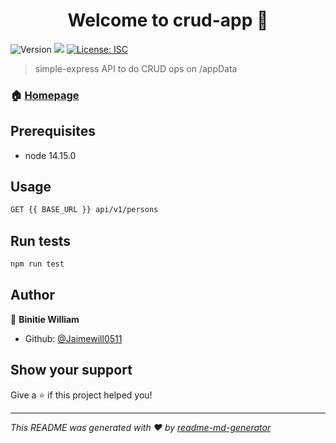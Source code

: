 <h1 align="center">Welcome to crud-app 👋</h1>
<p>
  <img alt="Version" src="https://img.shields.io/badge/version-1.0.0-blue.svg?cacheSeconds=2592000" />
  <img src="https://img.shields.io/badge/node-14.15.0-blue.svg" />
  <a href="#" target="_blank">
    <img alt="License: ISC" src="https://img.shields.io/badge/License-ISC-yellow.svg" />
  </a>
</p>

> simple-express API to do CRUD ops on /appData

### 🏠 [Homepage](https://enigmatic-fortress-57340.herokuapp.com/)

## Prerequisites

- node 14.15.0


## Usage

```sh
GET {{ BASE_URL }} api/v1/persons
```

## Run tests

```sh
npm run test
```

## Author

👤 **Binitie William**

* Github: [@Jaimewill0511](https://github.com/Jaimewill0511)

## Show your support

Give a ⭐️ if this project helped you!

***
_This README was generated with ❤️ by [readme-md-generator](https://github.com/kefranabg/readme-md-generator)_
